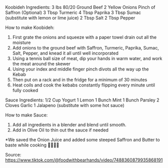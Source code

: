 Koobideh Ingredients:
3 lbs 80/20 Ground Beef
2 Yellow Onions
Pinch of Saffron (Optional)
3 Tbsp Turmeric
4 Tbsp Paprika
3 Tbsp Sumac (substitute with lemon or lime juice)
2 Tbsp Salt
2 Tbsp Pepper

How to make Koobideh:
1. First grate the onions and squeeze with a paper towel drain out all the moisture
2. Add onions to the ground beef with Saffron, Turmeric, Paprika, Sumac, Salt, Pepper, and knead it all until well incorporated
3. Using a tennis ball size of meat, dip your hands in warm water, and work the meat around the skewer
4. Using your index and middle finger pinch divots all the way up the Kebab
5. Then put on a rack and in the fridge for a minimum of 30 minutes
6. Heat coils and cook the kebabs constantly flipping every minute until fully cooked

Sauce Ingredients:
1/2 Cup Yogurt
1 Lemon
1 Bunch Mint
1 Bunch Parsley
2 Cloves Garlic
1 Jalapeno (substitute with some hot sauce)

How to make Sauce:
1. Add all ingredients in a blender and blend until smooth.
2. Add in Olive Oil to thin out the sauce if needed

*We saved the Onion Juice and added some steeped Saffron and Butter to baste while cooking 😮‍💨🤌🏼

Source: https://www.tiktok.com/@foodwithbearhands/video/7488360879935868191
